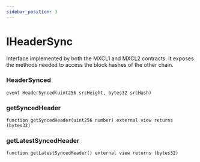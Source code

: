 ```yaml
---
sidebar_position: 3
---
```


# IHeaderSync

Interface implemented by both the MXCL1 and MXCL2 contracts. It exposes
the methods needed to access the block hashes of the other chain.

### HeaderSynced

```solidity
event HeaderSynced(uint256 srcHeight, bytes32 srcHash)
```

### getSyncedHeader

```solidity
function getSyncedHeader(uint256 number) external view returns (bytes32)
```

### getLatestSyncedHeader

```solidity
function getLatestSyncedHeader() external view returns (bytes32)
```